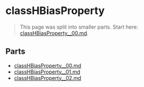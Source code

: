 # classHBiasProperty

> This page was split into smaller parts. Start here: [classHBiasProperty__00.md](classHBiasProperty__00.md).

## Parts

- [classHBiasProperty__00.md](classHBiasProperty__00.md)
- [classHBiasProperty__01.md](classHBiasProperty__01.md)
- [classHBiasProperty__02.md](classHBiasProperty__02.md)
